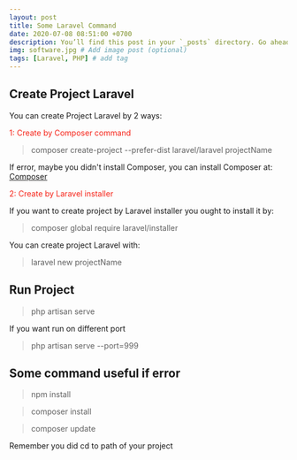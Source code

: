 ```yaml
---
layout: post
title: Some Laravel Command
date: 2020-07-08 08:51:00 +0700
description: You’ll find this post in your `_posts` directory. Go ahead and edit it and re-build the site to see your changes. # Add post description (optional)
img: software.jpg # Add image post (optional)
tags: [Laravel, PHP] # add tag
---
```

## Create Project Laravel
You can create Project Laravel by 2 ways:

<p style="color:#F62217">1: Create by Composer command</p>

>composer create-project --prefer-dist laravel/laravel projectName

If error, maybe you didn't install Composer, you can install Composer at: <a href="https://getcomposer.org/download/">Composer</a>

<p style="color:#F62217">2: Create by Laravel installer</p>

If you want to create project by Laravel installer you ought to install it by: 

>composer global require laravel/installer

You can create project Laravel with:

>laravel new projectName

## Run Project

>php artisan serve

If you want run on different port

>php artisan serve --port=999

## Some command useful if error

>npm install

>composer install

>composer update

Remember you did cd to path of your project


